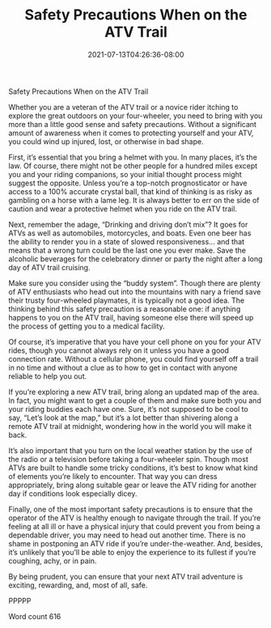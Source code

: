 ﻿---
title: "Safety Precautions When on the ATV Trail"
date: 2021-07-13T04:26:36-08:00
description: "ATV TXT Tips for Web Success"
featured_image: "/images/ATV TXT.jpg"
tags: ["ATV TXT"]
---

Safety Precautions When on the ATV Trail
 
Whether you are a veteran of the ATV trail or a novice rider itching to explore the great outdoors on your four-wheeler, you need to bring with you more than a little good sense and safety precautions.  Without a significant amount of awareness when it comes to protecting yourself and your ATV, you could wind up injured, lost, or otherwise in bad shape.

First, it’s essential that you bring a helmet with you. In many places, it’s the law.  Of course, there might not be other people for a hundred miles except you and your riding companions, so your initial thought process might suggest the opposite. Unless you’re a top-notch prognosticator or have access to a 100% accurate crystal ball, that kind of thinking is as risky as gambling on a horse with a lame leg.  It is always better to err on the side of caution and wear a protective helmet when you ride on the ATV trail.

Next, remember the adage, “Drinking and driving don’t mix”?  It goes for ATVs as well as automobiles, motorcycles, and boats.  Even one beer has the ability to render you in a state of slowed responsiveness… and that means that a wrong turn could be the last one you ever make.  Save the alcoholic beverages for the celebratory dinner or party the night after a long day of ATV trail cruising.

Make sure you consider using the “buddy system”.  Though there are plenty of ATV enthusiasts who head out into the mountains with nary a friend save their trusty four-wheeled playmates, it is typically not a good idea. The thinking behind this safety precaution is a reasonable one: if anything happens to you on the ATV trail, having someone else there will speed up the process of getting you to a medical facility.

Of course, it’s imperative that you have your cell phone on you for your ATV rides, though you cannot always rely on it unless you have a good connection rate. Without a cellular phone, you could find yourself off a trail in no time and without a clue as to how to get in contact with anyone reliable to help you out.

If you’re exploring a new ATV trail, bring along an updated map of the area.  In fact, you might want to get a couple of them and make sure both you and your riding buddies each have one.  Sure, it’s not supposed to be cool to say, “Let’s look at the map,” but it’s a lot better than shivering along a remote ATV trail at midnight, wondering how in the world you will make it back.

It’s also important that you turn on the local weather station by the use of the radio or a television before taking a four-wheeler spin.  Though most ATVs are built to handle some tricky conditions, it’s best to know what kind of elements you’re likely to encounter.  That way you can dress appropriately, bring along suitable gear or leave the ATV riding for another day if conditions look especially dicey.

Finally, one of the most important safety precautions is to ensure that the operator of the ATV is healthy enough to navigate through the trail.  If you’re feeling at all ill or have a physical injury that could prevent you from being a dependable driver, you may need to head out another time.  There is no shame in postponing an ATV ride if you’re under-the-weather.  And, besides, it’s unlikely that you’ll be able to enjoy the experience to its fullest if you’re coughing, achy, or in pain.  

By being prudent, you can ensure that your next ATV trail adventure is exciting, rewarding, and, most of all, safe.

PPPPP

Word count 616


